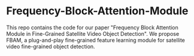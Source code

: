 # Frequency-Block-Attention-Module
This repo contains the code for our paper "Frequency Block Attention Module in Fine-Grained Satellite Video Object Detection". We propose FBAM, a plug-and-play fine-grained feature learning module for satellite video fine-grained object detection.

